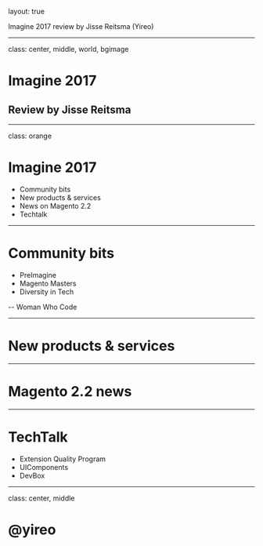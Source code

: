 layout: true
<div class="slide-heading"></div>
<div class="slide-footer">
    <span>Imagine 2017 review by Jisse Reitsma (Yireo)</span>
</div>

---
class: center, middle, world, bgimage
# Imagine 2017
## Review by Jisse Reitsma

---
class: orange
# Imagine 2017
- Community bits
- New products & services
- News on Magento 2.2
- Techtalk

---
# Community bits
- PreImagine
- Magento Masters
- Diversity in Tech

--
Woman Who Code

---
# New products & services

---
# Magento 2.2 news

---
# TechTalk
- Extension Quality Program
- UIComponents
- DevBox

---
class: center, middle
# @yireo
